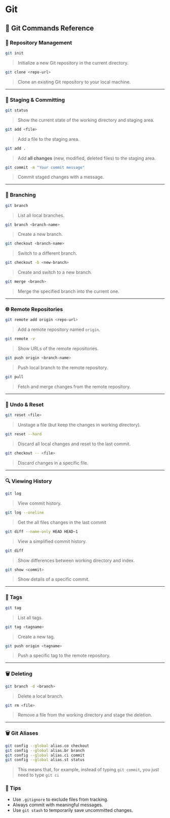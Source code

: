 # Git 
## 📘 Git Commands Reference

### 📁 Repository Management

```bash
git init
```

> Initialize a new Git repository in the current directory.

```bash
git clone <repo-url>
```

> Clone an existing Git repository to your local machine.

---

### 📄 Staging & Committing

```bash
git status
```

> Show the current state of the working directory and staging area.

```bash
git add <file>
```

> Add a file to the staging area.

```bash
git add .
```

> Add **all changes** (new, modified, deleted files) to the staging area.

```bash
git commit -m "Your commit message"
```

> Commit staged changes with a message.

---

### 📜 Branching

```bash
git branch
```

> List all local branches.

```bash
git branch <branch-name>
```

> Create a new branch.

```bash
git checkout <branch-name>
```

> Switch to a different branch.

```bash
git checkout -b <new-branch>
```

> Create and switch to a new branch.

```bash
git merge <branch>
```

> Merge the specified branch into the current one.

---

### 🌐 Remote Repositories

```bash
git remote add origin <repo-url>
```

> Add a remote repository named `origin`.

```bash
git remote -v
```

> Show URLs of the remote repositories.

```bash
git push origin <branch-name>
```

> Push local branch to the remote repository.

```bash
git pull
```

> Fetch and merge changes from the remote repository.

---

### 🧹 Undo & Reset

```bash
git reset <file>
```

> Unstage a file (but keep the changes in working directory).

```bash
git reset --hard
```

> Discard all local changes and reset to the last commit.

```bash
git checkout -- <file>
```

> Discard changes in a specific file.

---

### 🔍 Viewing History

```bash
git log
```

> View commit history.

```bash
git log --oneline
```

> Get the all files changes in the last commit
```bash 
git diff --name-only HEAD HEAD~1
```

> View a simplified commit history.

```bash
git diff
```

> Show differences between working directory and index.

```bash
git show <commit>
```

> Show details of a specific commit.

---

### 🧪 Tags

```bash
git tag
```

> List all tags.

```bash
git tag <tagname>
```

> Create a new tag.

```bash
git push origin <tagname>
```

> Push a specific tag to the remote repository.

---

### 🗑️ Deleting

```bash
git branch -d <branch>
```

> Delete a local branch.

```bash
git rm <file>
```

> Remove a file from the working directory and stage the deletion.

---

### 🗑️ Git Aliases

```bash
git config --global alias.co checkout
git config --global alias.br branch
git config --global alias.ci commit
git config --global alias.st status
```
> This means that, for example, instead of typing `git commit`, you just need to type `git ci`



### 🧠 Tips

* Use `.gitignore` to exclude files from tracking.
* Always commit with meaningful messages.
* Use `git stash` to temporarily save uncommitted changes.
